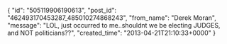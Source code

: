  {
   "id": "505119906190613",
   "post_id": "462493170453287_485010274868243",
   "from_name": "Derek Moran",
   "message": "LOL, just occurred to me..shouldnt we be electing JUDGES, and NOT politicians??",
   "created_time": "2013-04-21T21:10:33+0000"
 }
